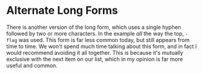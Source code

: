 # Alternate Long Forms

There is another version of the long form, which uses a single hyphen followed by two or more characters. In the example *all* the way the top, `-flag` was used. This form is far less common today, but still appears from time to time. We won't spend much time talking about this form, and in fact I would recommend avoiding it all together. This is because it's mutually exclusive with the next item on our list, which in my opinion is far more useful and common.

